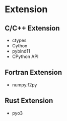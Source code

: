 # Extension

## C/C++ Extension

- ctypes
- Cython
- pybind11
- CPython API

## Fortran Extension

- numpy.f2py

## Rust Extension

- pyo3
